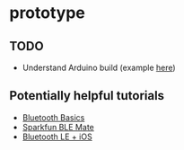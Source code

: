# prototype

## TODO
- Understand Arduino build (example [here](https://github.com/sudar/Arduino-Makefile))

## Potentially helpful tutorials
- [Bluetooth Basics](https://learn.sparkfun.com/tutorials/bluetooth-basics)
- [Sparkfun BLE Mate](https://learn.sparkfun.com/tutorials/bc118-ble-mate-2-hookup-guide)
- [Bluetooth LE + iOS](http://www.raywenderlich.com/73306/arduino-tutorial-integrating-bluetooth-le-and-ios)